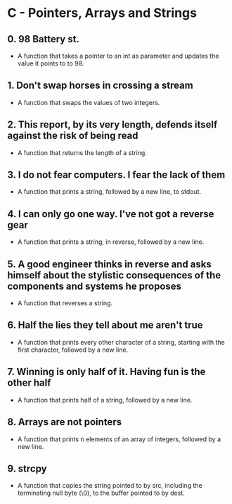 # **C - Pointers, Arrays and Strings**

## 0. 98 Battery st.
- A function that takes a pointer to an int as parameter and updates the value it points to to 98.

## 1. Don't swap horses in crossing a stream
- A function that swaps the values of two integers.

## 2. This report, by its very length, defends itself against the risk of being read
- A function that returns the length of a string.

## 3. I do not fear computers. I fear the lack of them
- A function that prints a string, followed by a new line, to stdout.

## 4. I can only go one way. I've not got a reverse gear
- A function that prints a string, in reverse, followed by a new line.

## 5. A good engineer thinks in reverse and asks himself about the stylistic consequences of the components and systems he proposes
- A function that reverses a string.

## 6. Half the lies they tell about me aren't true
- A function that prints every other character of a string, starting with the first character, followed by a new line.

## 7. Winning is only half of it. Having fun is the other half
- A function that prints half of a string, followed by a new line.

## 8. Arrays are not pointers
- A function that prints n elements of an array of integers, followed by a new line.

## 9. strcpy
- A function that copies the string pointed to by src, including the terminating null byte (\0), to the buffer pointed to by dest.


